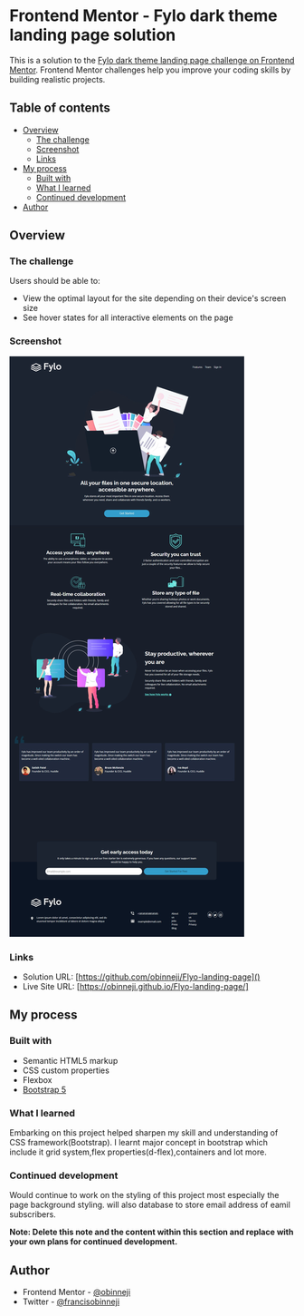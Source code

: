 # Frontend Mentor - Fylo dark theme landing page solution

This is a solution to the [Fylo dark theme landing page challenge on Frontend Mentor](https://www.frontendmentor.io/challenges/fylo-dark-theme-landing-page-5ca5f2d21e82137ec91a50fd). Frontend Mentor challenges help you improve your coding skills by building realistic projects. 

## Table of contents

- [Overview](#overview)
  - [The challenge](#the-challenge)
  - [Screenshot](#screenshot)
  - [Links](#links)
- [My process](#my-process)
  - [Built with](#built-with)
  - [What I learned](#what-i-learned)
  - [Continued development](#continued-development)
- [Author](#author)


## Overview

### The challenge

Users should be able to:

- View the optimal layout for the site depending on their device's screen size
- See hover states for all interactive elements on the page

### Screenshot

![](./screenshot.png)

### Links

- Solution URL: [https://github.com/obinneji/Flyo-landing-page]()
- Live Site URL: [https://obinneji.github.io/Flyo-landing-page/]

## My process

### Built with

- Semantic HTML5 markup
- CSS custom properties
- Flexbox
- [Bootstrap 5](https://getbootstrap.com/) 

### What I learned

Embarking on this project helped sharpen my skill and understanding of CSS framework(Bootstrap). I learnt major concept in bootstrap which include it grid system,flex properties(d-flex),containers and lot more. 


### Continued development

Would continue to work on the styling of this project most especially the  page background styling. will also database to store email address of eamil subscribers.

**Note: Delete this note and the content within this section and replace with your own plans for continued development.**



## Author
- Frontend Mentor - [@obinneji](https://www.frontendmentor.io/profile/obinneji)
- Twitter - [@francisobinneji](https://www.twitter.com/francisobinneji)

